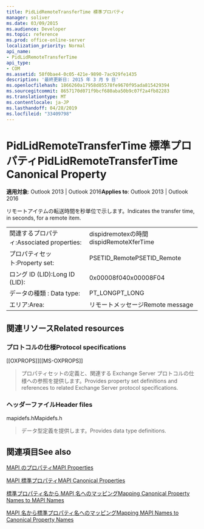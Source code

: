 ```yaml
---
title: PidLidRemoteTransferTime 標準プロパティ
manager: soliver
ms.date: 03/09/2015
ms.audience: Developer
ms.topic: reference
ms.prod: office-online-server
localization_priority: Normal
api_name:
- PidLidRemoteTransferTime
api_type:
- COM
ms.assetid: 58f0bae4-0c05-421e-9890-7ac929fe1435
description: '最終更新日: 2015 年 3 月 9 日'
ms.openlocfilehash: 1866260a17958d85578fe9670f95ada815429394
ms.sourcegitcommit: 8657170d071f9bcf680aba50b9c07f2a4fb82283
ms.translationtype: MT
ms.contentlocale: ja-JP
ms.lasthandoff: 04/28/2019
ms.locfileid: "33409798"
---
```

# <a name="pidlidremotetransfertime-canonical-property"></a><span data-ttu-id="78947-103">PidLidRemoteTransferTime 標準プロパティ</span><span class="sxs-lookup"><span data-stu-id="78947-103">PidLidRemoteTransferTime Canonical Property</span></span>

  
  
<span data-ttu-id="78947-104">**適用対象**: Outlook 2013 | Outlook 2016</span><span class="sxs-lookup"><span data-stu-id="78947-104">**Applies to**: Outlook 2013 | Outlook 2016</span></span> 
  
<span data-ttu-id="78947-105">リモートアイテムの転送時間を秒単位で示します。</span><span class="sxs-lookup"><span data-stu-id="78947-105">Indicates the transfer time, in seconds, for a remote item.</span></span>
  
|||
|:-----|:-----|
|<span data-ttu-id="78947-106">関連するプロパティ:</span><span class="sxs-lookup"><span data-stu-id="78947-106">Associated properties:</span></span>  <br/> |<span data-ttu-id="78947-107">dispidremotexの時間</span><span class="sxs-lookup"><span data-stu-id="78947-107">dispidRemoteXferTime</span></span>  <br/> |
|<span data-ttu-id="78947-108">プロパティセット:</span><span class="sxs-lookup"><span data-stu-id="78947-108">Property set:</span></span>  <br/> |<span data-ttu-id="78947-109">PSETID_Remote</span><span class="sxs-lookup"><span data-stu-id="78947-109">PSETID_Remote</span></span>  <br/> |
|<span data-ttu-id="78947-110">ロング ID (LID):</span><span class="sxs-lookup"><span data-stu-id="78947-110">Long ID (LID):</span></span>  <br/> |<span data-ttu-id="78947-111">0x00008f04</span><span class="sxs-lookup"><span data-stu-id="78947-111">0x00008F04</span></span>  <br/> |
|<span data-ttu-id="78947-112">データの種類 : </span><span class="sxs-lookup"><span data-stu-id="78947-112">Data type:</span></span>  <br/> |<span data-ttu-id="78947-113">PT_LONG</span><span class="sxs-lookup"><span data-stu-id="78947-113">PT_LONG</span></span>  <br/> |
|<span data-ttu-id="78947-114">エリア:</span><span class="sxs-lookup"><span data-stu-id="78947-114">Area:</span></span>  <br/> |<span data-ttu-id="78947-115">リモートメッセージ</span><span class="sxs-lookup"><span data-stu-id="78947-115">Remote message</span></span>  <br/> |
   
## <a name="related-resources"></a><span data-ttu-id="78947-116">関連リソース</span><span class="sxs-lookup"><span data-stu-id="78947-116">Related resources</span></span>

### <a name="protocol-specifications"></a><span data-ttu-id="78947-117">プロトコルの仕様</span><span class="sxs-lookup"><span data-stu-id="78947-117">Protocol specifications</span></span>

<span data-ttu-id="78947-118">[[OXPROPS]]</span><span class="sxs-lookup"><span data-stu-id="78947-118">[[MS-OXPROPS]]</span></span> 
  
> <span data-ttu-id="78947-119">プロパティセットの定義と、関連する Exchange Server プロトコルの仕様への参照を提供します。</span><span class="sxs-lookup"><span data-stu-id="78947-119">Provides property set definitions and references to related Exchange Server protocol specifications.</span></span>
    
### <a name="header-files"></a><span data-ttu-id="78947-120">ヘッダーファイル</span><span class="sxs-lookup"><span data-stu-id="78947-120">Header files</span></span>

<span data-ttu-id="78947-121">mapidefs.h</span><span class="sxs-lookup"><span data-stu-id="78947-121">Mapidefs.h</span></span>
  
> <span data-ttu-id="78947-122">データ型定義を提供します。</span><span class="sxs-lookup"><span data-stu-id="78947-122">Provides data type definitions.</span></span>
    
## <a name="see-also"></a><span data-ttu-id="78947-123">関連項目</span><span class="sxs-lookup"><span data-stu-id="78947-123">See also</span></span>



[<span data-ttu-id="78947-124">MAPI のプロパティ</span><span class="sxs-lookup"><span data-stu-id="78947-124">MAPI Properties</span></span>](mapi-properties.md)
  
[<span data-ttu-id="78947-125">MAPI 標準プロパティ</span><span class="sxs-lookup"><span data-stu-id="78947-125">MAPI Canonical Properties</span></span>](mapi-canonical-properties.md)
  
[<span data-ttu-id="78947-126">標準プロパティ名から MAPI 名へのマッピング</span><span class="sxs-lookup"><span data-stu-id="78947-126">Mapping Canonical Property Names to MAPI Names</span></span>](mapping-canonical-property-names-to-mapi-names.md)
  
[<span data-ttu-id="78947-127">MAPI 名から標準プロパティ名へのマッピング</span><span class="sxs-lookup"><span data-stu-id="78947-127">Mapping MAPI Names to Canonical Property Names</span></span>](mapping-mapi-names-to-canonical-property-names.md)

